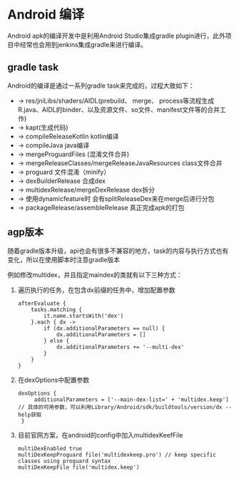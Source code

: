 # Android 编译
Android apk的编译开发中是利用Android Studio集成gradle plugin进行，此外项目中经常也会用到jenkins集成gradle来进行编译。
## gradle task
Android的编译是通过一系列gradle task来完成的，过程大致如下：
- -> res/jniLibs/shaders/AIDL(prebuild、 merge、 process等流程生成R.java、AIDL的binder、以及资源文件、so文件、manifest文件等的合并工作) 
- -> kapt(生成代码) 
- -> compileReleaseKotlin kotlin编译
- -> compileJava java编译
- -> mergeProguardFiles (混淆文件合并)
- -> mergeReleaseClasses/mergeReleaseJavaResources class文件合并
- -> proguard 文件混淆（minify）
-  -> dexBuilderRelease 合成dex
-  -> multidexRelease/mergeDexRelease dex拆分
-  -> 使用dynamicfeature时 会有splitReleaseDex来在merge后进行分包
-  -> packageRelease/assembleRelease 真正完成apk的打包
## agp版本
随着gradle版本升级，api也会有很多不兼容的地方，task的内容与执行方式也有变化，所以在使用脚本时注意gradle版本

例如修改multidex，并且指定maindex的类就有以下三种方式：
1. 遍历执行的任务，在包含dx前缀的任务中，增加配置参数
    ```
    afterEvaluate {
        tasks.matching {
            it.name.startsWith('dex')
        }.each { dx ->
            if (dx.additionalParameters == null) {
                dx.additionalParameters = []
            } else {
                dx.additionalParameters += '--multi-dex'
            }
        }
    }
    ```
2. 在dexOptions中配置参数
   ```
   dexOptions {
        additionalParameters = ['--main-dex-list=' + 'multidex.keep'] // 具体的可用参数，可以利用Library/Android/sdk/buildtools/version/dx --help获取
    }
    ```
3. 目前官网方案，在android的config中加入multidexKeefFile
    ```
    multiDexEnabled true
    multiDexKeepProguard file('multidexkeep.pro') // keep specific classes using proguard syntax
    multiDexKeepFile file('multidex.keep')
    ```